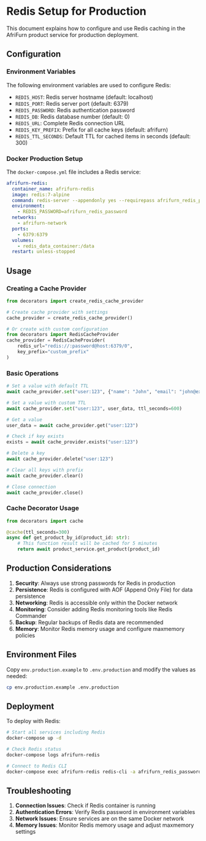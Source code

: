 # Redis Setup for Production

This document explains how to configure and use Redis caching in the AfriFurn product service for production deployment.

## Configuration

### Environment Variables

The following environment variables are used to configure Redis:

- `REDIS_HOST`: Redis server hostname (default: localhost)
- `REDIS_PORT`: Redis server port (default: 6379)
- `REDIS_PASSWORD`: Redis authentication password
- `REDIS_DB`: Redis database number (default: 0)
- `REDIS_URL`: Complete Redis connection URL
- `REDIS_KEY_PREFIX`: Prefix for all cache keys (default: afrifurn)
- `REDIS_TTL_SECONDS`: Default TTL for cached items in seconds (default: 300)

### Docker Production Setup

The `docker-compose.yml` file includes a Redis service:

```yaml
afrifurn-redis:
  container_name: afrifurn-redis
  image: redis:7-alpine
  command: redis-server --appendonly yes --requirepass afrifurn_redis_password
  environment:
    - REDIS_PASSWORD=afrifurn_redis_password
  networks:
    - afrifurn-network
  ports:
    - 6379:6379
  volumes:
    - redis_data_container:/data
  restart: unless-stopped
```

## Usage

### Creating a Cache Provider

```python
from decorators import create_redis_cache_provider

# Create cache provider with settings
cache_provider = create_redis_cache_provider()

# Or create with custom configuration
from decorators import RedisCacheProvider
cache_provider = RedisCacheProvider(
    redis_url="redis://:password@host:6379/0",
    key_prefix="custom_prefix"
)
```

### Basic Operations

```python
# Set a value with default TTL
await cache_provider.set("user:123", {"name": "John", "email": "john@example.com"})

# Set a value with custom TTL
await cache_provider.set("user:123", user_data, ttl_seconds=600)

# Get a value
user_data = await cache_provider.get("user:123")

# Check if key exists
exists = await cache_provider.exists("user:123")

# Delete a key
await cache_provider.delete("user:123")

# Clear all keys with prefix
await cache_provider.clear()

# Close connection
await cache_provider.close()
```

### Cache Decorator Usage

```python
from decorators import cache

@cache(ttl_seconds=300)
async def get_product_by_id(product_id: str):
    # This function result will be cached for 5 minutes
    return await product_service.get_product(product_id)
```

## Production Considerations

1. **Security**: Always use strong passwords for Redis in production
2. **Persistence**: Redis is configured with AOF (Append Only File) for data persistence
3. **Networking**: Redis is accessible only within the Docker network
4. **Monitoring**: Consider adding Redis monitoring tools like Redis Commander
5. **Backup**: Regular backups of Redis data are recommended
6. **Memory**: Monitor Redis memory usage and configure maxmemory policies

## Environment Files

Copy `env.production.example` to `.env.production` and modify the values as needed:

```bash
cp env.production.example .env.production
```

## Deployment

To deploy with Redis:

```bash
# Start all services including Redis
docker-compose up -d

# Check Redis status
docker-compose logs afrifurn-redis

# Connect to Redis CLI
docker-compose exec afrifurn-redis redis-cli -a afrifurn_redis_password
```

## Troubleshooting

1. **Connection Issues**: Check if Redis container is running
2. **Authentication Errors**: Verify Redis password in environment variables
3. **Network Issues**: Ensure services are on the same Docker network
4. **Memory Issues**: Monitor Redis memory usage and adjust maxmemory settings 